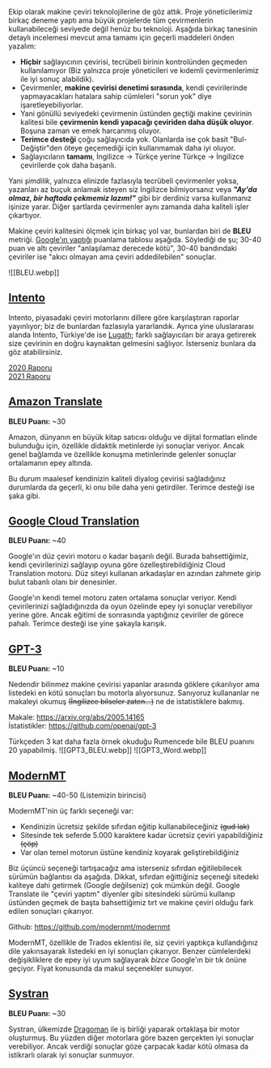 Ekip olarak makine çeviri teknolojilerine de göz attık. Proje yöneticilerimiz birkaç deneme yaptı ama büyük projelerde tüm çevirmenlerin kullanabileceği seviyede değil henüz bu teknoloji. Aşağıda birkaç tanesinin detaylı incelemesi mevcut ama tamamı için geçerli maddeleri önden yazalım:

- **Hiçbir** sağlayıcının çevirisi, tecrübeli birinin kontrolünden geçmeden kullanılamıyor (Biz yalnızca proje yöneticileri ve kıdemli çevirmenlerimiz ile iyi sonuç alabildik).
- Çevirmenler, **makine çevirisi denetimi sırasında**, kendi çevirilerinde yapmayacakları hatalara sahip cümleleri "sorun yok" diye işaretleyebiliyorlar.
- Yani gönüllü seviyedeki çevirmenin üstünden geçtiği makine çevirinin kalitesi bile **çevirmenin kendi yapacağı çeviriden daha düşük oluyor**. Boşuna zaman ve emek harcanmış oluyor.
- **Terimce desteği** çoğu sağlayıcıda yok. Olanlarda ise çok basit "Bul-Değiştir"den öteye geçemediği için kullanmamak daha iyi oluyor.
- Sağlayıcıların **tamamı**, İngilizce -> Türkçe yerine Türkçe -> İngilizce çevirilerde çok daha başarılı.

Yani *şimdilik*, yalnızca elinizde fazlasıyla tecrübeli çevirmenler yoksa, yazanları az buçuk anlamak isteyen siz İngilizce bilmiyorsanız veya ***"Ay'da olmaz, bir haftada çekmemiz lazım!"*** gibi bir derdiniz varsa kullanmanız işinize yarar. Diğer şartlarda çevirmenler aynı zamanda daha kaliteli işler çıkartıyor.

Makine çeviri kalitesini ölçmek için birkaç yol var, bunlardan biri de **BLEU** metriği. [Google'ın yaptığı](https://cloud.google.com/translate/automl/docs/evaluate) puanlama tablosu aşağıda. Söylediği de şu; 30-40 puan ve altı çeviriler "anlaşılamaz derecede kötü", 30-40 bandındaki çeviriler ise "akıcı olmayan ama çeviri addedilebilen" sonuçlar.

![[BLEU.webp]]

## [Intento](https://inten.to/)
Intento, piyasadaki çeviri motorlarını dillere göre karşılaştıran raporlar yayınlıyor; biz de bunlardan fazlasıyla yararlandık. Ayrıca yine uluslararası alanda Intento, Türkiye'de ise [Lugath](https://www.lugath.com/); farklı sağlayıcıları bir araya getirerek size çevirinin en doğru kaynaktan gelmesini sağlıyor. İsterseniz bunlara da göz atabilirsiniz.

[2020 Raporu](https://drive.google.com/file/d/14NSJ2luPgdta9I3d9G-0uxJB0UJfluhQ/view?usp=sharing)  
[2021 Raporu](https://drive.google.com/file/d/1LHDeBUHJPVZ8sQiHNcrmCsyxjeKwDWGr/view?usp=sharing)

## [Amazon Translate](https://aws.amazon.com/tr/translate/)
**BLEU Puanı:** ~30

Amazon, dünyanın en büyük kitap satıcısı olduğu ve dijital formatları elinde bulunduğu için, özellikle didaktik metinlerde iyi sonuçlar veriyor. Ancak genel bağlamda ve özellikle konuşma metinlerinde gelenler sonuçlar ortalamanın epey altında.

Bu durum maalesef kendinizin kaliteli diyalog çevirisi sağladığınız durumlarda da geçerli, ki onu bile daha yeni getirdiler. Terimce desteği ise şaka gibi.

## [Google Cloud Translation](https://cloud.google.com/translate)
**BLEU Puanı:** ~40

Google'ın düz çeviri motoru o kadar başarılı değil. Burada bahsettiğimiz, kendi çevirilerinizi sağlayıp oyuna göre özelleştirebildiğiniz Cloud Translation motoru. Düz siteyi kullanan arkadaşlar en azından zahmete girip bulut tabanlı olanı bir denesinler.

Google'ın kendi temel motoru zaten ortalama sonuçlar veriyor. Kendi çevirilerinizi sağladığınızda da oyun özelinde epey iyi sonuçlar verebiliyor yerine göre. Ancak eğitimi de sonrasında yaptığınız çeviriler de görece pahalı. Terimce desteği ise yine şakayla karışık.

## [GPT-3](https://openai.com/api/)
**BLEU Puanı:** ~10

Nedendir bilinmez makine çevirisi yapanlar arasında göklere çıkarılıyor ama listedeki en kötü sonuçları bu motorla alıyorsunuz. Sanıyoruz kullananlar ne makaleyi okumuş ~~(İngilizce bilseler zaten...)~~ ne de istatistiklere bakmış.

Makale: https://arxiv.org/abs/2005.14165  
İstatistikler: https://github.com/openai/gpt-3

Türkçeden 3 kat daha fazla örnek okuduğu Rumencede bile BLEU puanını 20 yapabilmiş.
![[GPT3_BLEU.webp]]
![[GPT3_Word.webp]]

## [ModernMT](https://www.modernmt.com/)
**BLEU Puanı:** ~40-50 (Listemizin birincisi)

ModernMT'nin üç farklı seçeneği var:

- Kendinizin ücretsiz şekilde sıfırdan eğitip kullanabileceğiniz ~~(gud lak)~~
- Sitesinde tek seferde 5.000 karaktere kadar ücretsiz çeviri yapabildiğiniz ~~(çöp)~~
- Var olan temel motorun üstüne kendiniz koyarak geliştirebildiğiniz

Biz üçüncü seçeneği tartışacağız ama isterseniz sıfırdan eğitilebilecek sürümün bağlantısı da aşağıda. Dikkat, sıfırdan eğittiğiniz seçeneği sitedeki kaliteye dahi getirmek (Google değilseniz) çok mümkün değil. Google Translate ile "çeviri yaptım" diyenler gibi sitesindeki sürümü kullanıp üstünden geçmek de başta bahsettiğimiz tırt ve makine çeviri olduğu fark edilen sonuçları çıkarıyor.

Github: https://github.com/modernmt/modernmt

ModernMT, özellikle de Trados eklentisi ile, siz çeviri yaptıkça kullandığınız dile yakınsayarak listedeki en iyi sonuçları çıkarıyor. Benzer cümlelerdeki değişikliklere de epey iyi uyum sağlayarak *bizce* Google'ın bir tık önüne geçiyor. Fiyat konusunda da makul seçenekler sunuyor.

## [Systran](https://www.systran.net/en/translate/)
**BLEU Puanı:** ~30

Systran, ülkemizde [Dragoman](https://www.dragoman.ist/tr/anasayfa/) ile iş birliği yaparak ortaklaşa bir motor oluşturmuş. Bu yüzden diğer motorlara göre bazen gerçekten iyi sonuçlar verebiliyor. Ancak verdiği sonuçlar göze çarpacak kadar kötü olmasa da istikrarlı olarak iyi sonuçlar sunmuyor.